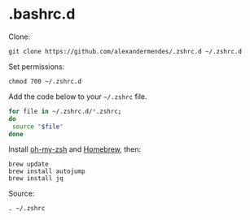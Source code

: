 # .bashrc.d

Clone:

```
git clone https://github.com/alexandermendes/.zshrc.d ~/.zshrc.d
```

Set permissions:

```
chmod 700 ~/.zshrc.d
```

Add the code below to your `~/.zshrc` file.

```bash
for file in ~/.zshrc.d/*.zshrc;
do
 source "$file"
done
```

Install [oh-my-zsh](https://ohmyz.sh/) and [Homebrew](https://brew.sh/), then:

```
brew update
brew install autojump
brew install jq
```

Source:

```
. ~/.zshrc
```

